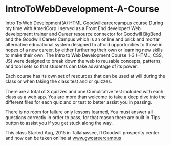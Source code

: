 # IntroToWebDevelopment-A-Course
Intro To Web Development(A) HTML Goodwillcareercampus course During my time with AmeriCorp I served as a Front End developer/ Web development trainer and Career resource connector for Goodwill BigBend and the Goodwill Career Campus which is an online and brick and mortar alternative educational system designed to afford opportunities to those in hopes of a new career, by either furthering their own or learning new skills to make their own. The Intro to Web Development Course 1-3 (HTML, CSS, JS) were designed to break down the web to reusable concepts, patterns, and tool sets so that students can take advantage of its power.

Each course has its own set of resources that can be used at will during the class or when taking the class test and or quizzes.

There are a total of 3 quizzes and one Cumulitative test included with each class as a web app. You are more than welcome to take a deep dive into the different files for each quiz and or test to better assist you in passing.

There is no room for failure only lessons learned, You must answer all questions correctly in order to pass, for that reason there are built in Tips button to assist you if you get stuck along the way.

This class Started Aug, 2015 in Tallahassee, fl Goodwill prosperity center and now can be taken online at www.gwcareercampus
